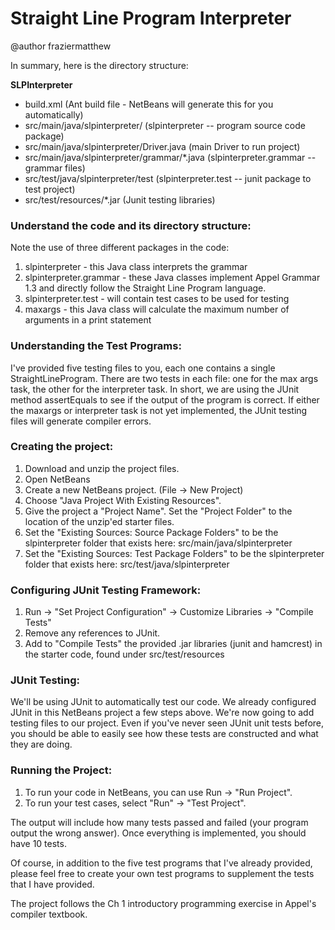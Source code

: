 # Straight Line Program Interpreter
@author fraziermatthew

In summary, here is the directory structure:

**SLPInterpreter**
  - build.xml                                     (Ant build file - NetBeans will generate this for you automatically)
  - src/main/java/slpinterpreter/                 (slpinterpreter -- program source code package)  
  - src/main/java/slpinterpreter/Driver.java      (main Driver to run project)  
  - src/main/java/slpinterpreter/grammar/*.java   (slpinterpreter.grammar -- grammar files)  
  - src/test/java/slpinterpreter/test             (slpinterpreter.test -- junit package to test project) 
  - src/test/resources/*.jar                      (Junit testing libraries)    
  
### Understand the code and its directory structure:
Note the use of three different packages in the code:
1. slpinterpreter - this Java class interprets the grammar
2. slpinterpreter.grammar - these Java classes implement Appel Grammar 1.3 and directly follow the Straight Line Program language.
3. slpinterpreter.test - will contain test cases to be used for testing 
4. maxargs - this Java class will calculate the maximum number of arguments in a print statement

### Understanding the Test Programs:
I've provided five testing files to you, each one contains a single StraightLineProgram. There are two tests in each file: one for the max args task, the other for the interpreter task. In short, we are using the JUnit method assertEquals to see if the output of the program is correct. If either the maxargs or interpreter task is not yet implemented, the JUnit testing files will generate compiler errors.

### Creating the project:
1. Download and unzip the project files.
2. Open NetBeans
3. Create a new NetBeans project. (File -> New Project)
4. Choose "Java Project With Existing Resources".
5. Give the project a "Project Name". Set the "Project Folder" to the location of the unzip'ed starter files.
6. Set the "Existing Sources: Source Package Folders" to be the slpinterpreter folder that exists here: src/main/java/slpinterpreter
7. Set the "Existing Sources: Test Package Folders" to be the slpinterpreter folder that exists here: src/test/java/slpinterpreter

### Configuring JUnit Testing Framework:
1. Run -> "Set Project Configuration" -> Customize Libraries -> "Compile Tests"
2. Remove any references to JUnit.
3. Add to "Compile Tests" the provided .jar libraries (junit and hamcrest) in the starter code, found under src/test/resources

### JUnit Testing:
We'll be using JUnit to automatically test our code. We already configured JUnit in this NetBeans project a few steps above. We're now going to add testing files to our project. Even if you've never seen JUnit unit tests before, you should be able to easily see how these tests are constructed and what they are doing. 

### Running the Project: 
1. To run your code in NetBeans, you can use Run -> "Run Project".
1. To run your test cases, select "Run" -> "Test Project". 

The output will include how many tests passed and failed (your program output the wrong answer). Once everything is implemented, you should have 10 tests. 

Of course, in addition to the five test programs that I've already provided, please feel free to create your own test programs to supplement the tests that I have provided.

The project follows the Ch 1 introductory programming exercise in Appel's compiler textbook.
